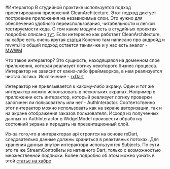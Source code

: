 #Интерактор
В студийной практике используется подход проектирования приложений CleanArchitecture.
Этот подход диктует построение приложения на независимые слои. Это нужно для обеспечения 
удобного переиспользования, читабельности и легкой тестируемости кода. О том какие модули есть
в студийных проектах подробно описано [тут](arch.md).
Если интересно как работает CleanArchitecture, на хабре есть очень крутая [статья](https://habr.com/company/mobileup/blog/335382/)
Конечно там написано про андройд и mvvm.Но общий подход остается таким-же и у нас есть аналог - [MWWM](../ui/mwwm.dart)

Что такое интерактор? Это сущность, находящаяся на доменном слое приложения, которая реализует
логику некоторого бизнес процесса. Интерактор не зависит от каких-либо фреймворков, в нем реализуется
чистая логика. Исключение - [rxDart](async.md) 

Интерактор не привязывается к какому-либо экрану. Один и тот же интерактор можно использовать в 
нескольких экранах. Например в приложении есть интерактор, который реализует логику проверки
залогинен ли пользователь или нет - AuthInteractor. Соответственно этот интерактор можно использовать как на экране
авторизации, так и на экране отображения заказов пользователя. Исходя из полученных данных от AuthInteractor
в WidgetModel произвести обработку состояний экрана и передать на презентационный слой.

Из-за того,что в интеракторах api строится на основе rxDart, следовательно данные должны храниться
в реактивных потоках. Для хранения данных внутри интерактора используются Subjects. По сути это
те же StreamControllerы из нативного Dart, только с возможностью множественной подписки.
Более подробно об этом можно узнать в этой [статье на хабре](https://habr.com/ru/post/451292/)

 

